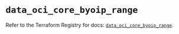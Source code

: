 # `data_oci_core_byoip_range`

Refer to the Terraform Registry for docs: [`data_oci_core_byoip_range`](https://registry.terraform.io/providers/oracle/oci/6.18.0/docs/data-sources/core_byoip_range).
